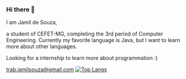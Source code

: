 ### Hi there 👋

<!--
**jamilzin1/jamilzin1** is a ✨ _special_ ✨ repository because its `README.md` (this file) appears on your GitHub profile.



Here are some ideas to get you started:

- 🔭 I’m currently working on ...
- 🌱 I’m currently learning ...
- 👯 I’m looking to collaborate on ...
- 🤔 I’m looking for help with ...
- 💬 Ask me about ...
- 📫 How to reach me: ...
- 😄 Pronouns: ...
- ⚡ Fun fact: ...
-->

I am Jamil de Souza,
 
a student of CEFET-MG, completing the 3rd period of Computer Engineering. Currently my favorite language is Java, but I want to learn more about other languages.

Looking for a internship to learn more about programmation :)


trab.jamilsouza@gmail.com
[![Top Langs](https://github-readme-stats.vercel.app/api/top-langs/?username=jamilzin1&layout=compact&title_color=fff&text_color=f8f8f2&hide=java&bg_color=171c24)](https://github.com/jamilzin1)
